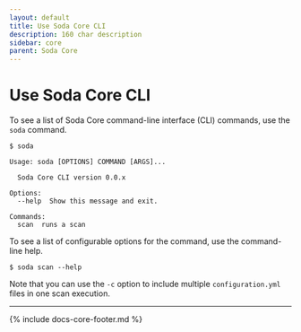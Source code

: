 ```yaml
---
layout: default
title: Use Soda Core CLI
description: 160 char description
sidebar: core
parent: Soda Core
---
```


# Use Soda Core CLI

To see a list of Soda Core command-line interface (CLI) commands, use the `soda` command.


```shell
$ soda
```
```shell
Usage: soda [OPTIONS] COMMAND [ARGS]...

  Soda Core CLI version 0.0.x

Options:
  --help  Show this message and exit.

Commands:
  scan  runs a scan
```

To see a list of configurable options for the command, use the command-line help.

```shell
$ soda scan --help
```

Note that you can use the `-c` option to include multiple `configuration.yml` files in one scan execution.

---
{% include docs-core-footer.md %}
